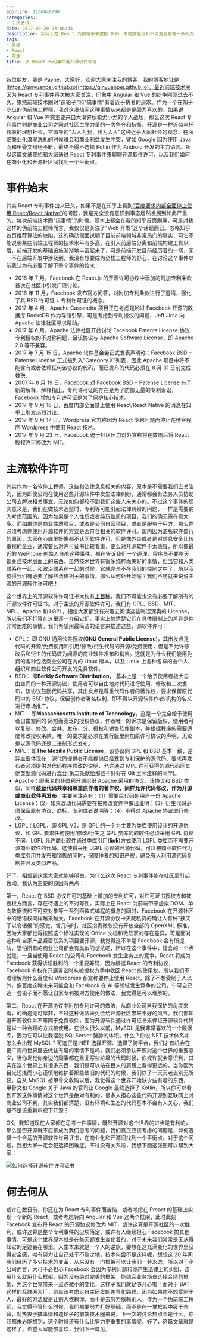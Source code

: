 ```yaml
---
abbrlink: 1166840790
categories:
- 生活感悟
date: 2017-09-20 23:06:45
description: 实际上在 React 为前端带来虚拟 DOM、单向数据流和不可变对象等一系列函数式编程的概念的同时，Facebook 在开源社区中的话语权同样越来越大，Facebook 在开源协议中夹藏私货的确让人有种"挟天子以令诸侯"的感觉，曾几何时，社区指责微软没有开放全部的 OpenXML 标准，因为大家都觉得按照这个标准实现的 Office 文档和微软家的存在差异，可是面对这种和自家产品紧密联系的项目要开源，我觉得这不单是 Facebook 会有所提防，恐怕所有的商业公司都会有类似的想法吧，所以在这个事件中，隐含的一个点就是，一旦当使用 React 的公司和 Facebook 发生业务上的竞争，React 将成为 Facebook 获得诉讼胜利的一个重要筹码，因为根据 React 的专利协议，Facebook 有权在开展诉讼时从被授权方手中收回 React 的使用权，所以我们不难理解为什么百度和 Wordpress 都宣称要停止使用 React，除了不想受制于人以外，像百度这种未来可能会和 Facebook 在 AI 等领域发生竞争的公司，宁可自己造一套轮子而不愿让自家专利被对方使用的做法，我觉得是可以理解的;或许在数日前，你还在为 React 专利事件而苦恼，或者考虑在 Preact 的基础上实现一个新的 React，或者考虑转向 Angular 和 Vue 这两个框架，此时此刻 Facebook 宣布将 React 的开源协议修改为 MIT，或许这算是开源社区的一次胜利，或许这算是整个专利事件的尘埃落定，或许有人继续担心 Facebook 搞其他事情，可是这个世界原本就是在每天都发生变化着的，对于未来我们常常是无从得知它的足迹会在哪里;所以这篇文章我想和大家通过 React 专利事件来聊聊开源软件许可，以及我们如何在商业化和开源社区间找到一个平衡点
tags:
- 前端
- React
- 开源
title: 从 React 专利事件看开源软件许可
---
```


各位朋友，我是 Payne，大家好，欢迎大家关注我的博客，我的博客地址是[https://qinyuanpei.github.io](https://qinyuanpei.github.io)。最近前端技术圈因为 React 专利事件再次被大家关注，印象中 Angular 和 Vue 的纷争刚刚过去不久，果然前端技术圈对"造轮子"和"搞事情"有着近乎执著的追求。作为一个在知乎吃瓜的伪前端工程师，我对这凑热闹这种事情从来都是是颇为喜欢的。如果说 Angular 和 Vue 冲突主要来自大漠穷秋和尤小尤的个人战场，那么这次 React 专利事件则是商业公司之间对社区主导力量的一次争夺和抗衡。开源是一种近似乌托邦般的理想社会，它倡导的"人人为我，我为人人"这种近乎大同社会的观念，在面临商业化浪潮洗礼的时候难会和商业利益发生冲突，譬如 Google 因为使用 Java 而和甲骨文纠纷不断，最终不得不选择 Kotlin 作为 Android 开发的主力语言。所以这篇文章我想和大家通过 React 专利事件来聊聊开源软件许可，以及我们如何在商业化和开源社区间找到一个平衡点。

# 事件始末
其实 React 专利事件由来已久，如果不是在知乎上看到["百度要求内部全面停止使用 React/React Native"](.)的问题，我是完全没有意识到事态居然发展到如此严重的。每次前端技术圈"搞事情"的时候，基本上都会在我的知乎首页刷屏，可是对我这样的伪前端工程师而言，我仅仅是关注了"Web 开发"这个话题而已。忽略知乎首页推荐算法的缺陷，这的确动侧面说明了目前前端领域非常热门的事实，可它不能说明某些前端工程师的技术水平有多高，在引入前后端分离和前端构建工具以后，前端开发的基础设施渐渐地丰富起来了，可是前端开发目前经历着的一切，无一不在后端开发中涉及到，我没有想要成为全栈工程师的野心，在讨论这个事件以前我认为有必要了解下整个事件的始末：

* 2016 年 7 月，Facebook 在 React.js 的开源许可协议中添加的附加专利条款首次在社区中引发广泛讨论。
* 2016 年 11 月，Facebook 发布官方问答，对附加专利条款进行了澄清，强化了其 BSD 许可证 + 专利许可证的概念。
* 2017 年 4 月，Apache Cassandra 项目正在考虑是哟过 Facebook 开源的数据库 RocksDB 作为存储引擎，可是考虑到专利授权的问题，Jeff Jirsa 向 Apache 法律社区寻求帮助。
* 2017 年 6 月，Apache 法律社区开始讨论 Facebook Patents License 协议专利授权的不对称问题，且该协议与 Apache Software License，即 Apache 2.0 等不兼容。
* 2017 年 7 月 15 日，Apache 软件基金会正式发表声明称：Facebook BSD + Patense License 正式被列入"Category X"列表，因此 Apache 项目中将不能含有或者依赖任何该协议的代码，而已发布的代码必须在 8 月 31 日前完成替换。
* 2007 年 8 月 19 日，Facebook 对 Facebook BSD + Patense License 有了新的解释，解释指出，专利许可证的存在是为了防御无量的专利诉讼，Facebook 增加专利许可证是为了保护核心技术。
* 2017 年 9 月 16 日，百度内部全面禁止使用 React/React Native 的消息在知乎上引发热烈讨论。
* 2017 年 9 月 17 日，Wordpress 官方称因为 React 专利问题而停止在博客程序 Wordpress 中使用 React 技术。
* 2017 年 9 月 23 日，Facebook 迫于社区压力对外宣称将在数周后将 React 授权许可修改为 MIT。

# 主流软件许可
其实作为一名软件工程师，这些和法律息息相关的内容，原本是不需要我们去关注的，因为即使公司在使用这些开源软件中发生法律纠纷，通常都会有法务人员协助公司去解决相关事宜，无论如何都轮不到我们这些人来关心的。不过这个事件的现实意义是，我们在做技术选型时，专利等可能引起法律纠纷的问题，一样是需要纳入考虑范围的。因为如果是个人性质或者纯玩性质的项目，我们的确无需在意太多。而如果你是商业性质项目、或者是公司自营项目，或者是服务于甲方，那么你必须考虑你使用开源软件的方式是否符合相关的软件许可。国内因为盗版软件盛行的原因，大家在心底里好像都不认同软件许可，但是像外企或者是对信息安全比较重视的企业，通常要么对许可证书比较看重，要么对开源软件不太感冒，所以像最近的 WePhone 创始人自杀这种事件，都在告诉我们一个道理，程序员不要整天都关注技术层面上的东西，虽然技术世界有很多纯粹而美好的事情，但当它和人类联系在一起、和政治联系在一起的时候，它就完全不在我们的控制之中了，所以我觉得我们有必要了解些法律相关的事情，那么从何处开始呢？我们不妨就来说说主流的开源软件许可吧！

这个世界上的开源软件许可证书大约有[上百种](http://www.gnu.org/licenses/license-list.html)，我们不可能也没有必要了解所有的开源软件许可证书。对于主流的开源软件许可，我们有 GPL、BSD、MIT、MPL、Apache 和 LGPL，相信大家都没有兴趣去阅读这些晦涩深奥的 License，所以我们不打算在这里逐一介绍它们，事实上搞清楚它们在具体限制上的差异是件非常困难的事情。我们希望用最简洁的语言来描述这些开源软件许可：

* GPL： 即 GNU 通用公共授权(**GNU General Public License**)，其出发点是代码的开源/免费使用和引用/修改/衍生代码的开源/免费使用，但是不允许修改后和衍生的代码做为闭源的商业软件发布和销售。这就是为什么我们能用免费的各种包括商业公司在内的 Linux 版本，以及 Linux 上各种各样的由个人、组织和商业软件公司开发的免费软件。
* BSD： 即**Berkly Software Distribution**， 基本上是一个给予使用者极大自由空间的一种开源协议，使用者可以自由地对代码进行使用、修改和二次发布，该协议鼓励代码共享，其出发点是尊重代码作者的著作权，要求保留原代码中的 BSD 协议，保留创作者署名权利，即不得以开源软件作者/机构的名义进行市场推广。
* MIT： 即**Massachusetts Institute of Technology**，这是一个完全给予使用者自由空间的 简短而宽泛的授权协议，作者唯一的诉求是保留版权，使用者可以复制、修改、合并、发布、分、授权和销售软件副本，并根据程序的需要适度修改授权条款，唯一的要求是必须在发行版里附加原许可协议的声明，无论是以源代码还是二进制形式发布。
* MPL：即**The Mozilla Public License**，该协议同 GPL 和 BSD 基本一致，差异主要体现在：源代码提供者不能提供已经受到专利保护的源代码、要求再发布者必须提供对代码程序修改的说明、允许通过 MPL 许可获得的源代码同其他类型源代码进行混合(第二条献给那些不好好在 Git 里写注释的同学)。
* Apache：即著名的非盈利开源组织 Apache 采用的协议，该协议和 BSD 类似，同样**鼓励代码共享和尊重原作者的著作权，同样允许代码修改，作为开源或商业软件再发布**，主要关注点有：（1）需要给代码的用户一份 Apache License；（2）如果改动代码需要在被修改文件中做出说明；（3）衍生代码必须保留原有协议、商标、专利或者说明等；（4）不得对 Apache 协议进行修改。
* LGPL：LGPL，即 GPL V2，是 GPL 的一个为主要为类库使用设计的开源协议，和 GPL 要求任何使用/修改/衍生之 GPL 类库的的软件必须采用 GPL 协议不同。LGPL 允许商业软件通过类库引用(**link**)方式使用 LGPL 类库而不需要开源商业软件的代码。这使得采用 LGPL 协议的开源代码，可以被商业软件作为类库引用并发布和销售的同时，保障作者的知识产权，避免有人利用源代码复制并开发类似产品。

好了，相信到这里大家就能够明白，为什么这次 React 专利事件能在社区里引起轰动。我认为主要的原因有两点：

第一，React 在 BSD 协议许可的基础上增加的专利许可，对许可证书授权方和被授权方而言，存在待遇上的不对等性。实际上在 React 为前端带来虚拟 DOM、单向数据流和不可变对象等一系列函数式编程的概念的同时，Facebook 在开源社区中的话语权同样越来越大，Facebook 在开源协议中夹藏私货的确让人有种"挟天子以令诸侯"的感觉，曾几何时，社区指责微软没有开放全部的 OpenXML 标准，因为大家都觉得按照这个标准实现的 Office 文档和微软家的存在差异，可是面对这种和自家产品紧密联系的项目要开源，我觉得这不单是 Facebook 会有所提防，恐怕所有的商业公司都会有类似的想法吧，所以在这个事件中，隐含的一个点就是，一旦当使用 React 的公司和 Facebook 发生业务上的竞争，React 将成为 Facebook 获得诉讼胜利的一个重要筹码，因为根据 React 的专利协议，Facebook 有权在开展诉讼时从被授权方手中收回 React 的使用权，所以我们不难理解为什么百度和 Wordpress 都宣称要停止使用 React，除了不想受制于人以外，像百度这种未来可能会和 Facebook 在 AI 等领域发生竞争的公司，宁可自己造一套轮子而不愿让自家专利被对方使用的做法，我觉得是可以理解的。

第二，React 在开源协议中附加专利许可的做法，从商业公司自我保护的角度来看，的确是无可厚非，不过这种做法未免会给开源社区带来不好的风气。我们都知道开源软件并不等同于免费软件，因为开源软件通过许可证书来保证开源软件代码是以一种合理的方式被使用。在很久很久以前，MySQL 是我非常喜欢的一个数据库，因为它可以让我摆脱 SQLServer 臃肿的体积。什么？你说.NET 技术体系中怎么会出现 MySQL？可这正是.NET 选择开源、选择了跨平台，我们才有机会在更广阔的世界里去做些有趣的事情不是吗，我们必须承认开源对这个世界的重要意义，当你发觉你身边的同事都在重复写些垃圾的代码时候，你或许就会意识到，其实在这个世界上有很多东西，我们是可以站在巨人的肩膀上看得更远的。当你因为目光短浅而小心谨慎地维护着那些破旧的代码的时候，我们除了一天天老去别无所获。自从 MySQL 被甲骨文收购以后，我觉得这个世界开始缺少些有趣的东西，甲骨文和 Google 关于 Java 的官司让 Google 最终选择了 Kotlin，所以你可以看到开源这件事情对这个世界是绝对有利的，很多人担心这些代码开源到互联网上对商业公司不利，其实我们都清楚，没有环境和生态的代码基本不会有人关心，我们是不是该重新审视下开源？

OK，我知道现在大家都在思考一件事情，既然开源对这个世界的进步是有利的，那么是否开源就不应该成为我们思考的问题，我们真正应该考虑的问题是，如何选择一个合适的开源软件许可证书，在商业化和开源间找到一个平衡点。对于这个问题，我想大家一定会犯选择困难症，不过没有关系啦，我想下面这张图可以帮到大家：

![如何选择开源软件许可证书](http://image.beekka.com/blog/201105/free_software_licenses.png)

# 何去何从

或许在数日前，你还在为 React 专利事件而苦恼，或者考虑在 Preact 的基础上实现一个新的 React，或者考虑转向 Angular 和 Vue 这两个框架，此时此刻 Facebook 宣布将 React 的开源协议修改为 MIT，或许这算是开源社区的一次胜利，或许这算是整个专利事件的尘埃落定，或许有人继续担心 Facebook 搞其他事情，可是这个世界原本就是在每天都发生变化着的，对于未来我们常常是无从得知它的足迹会在哪里。人生本来就是一个人的逆旅，要想在这充满变化的世界里获得安全感，唯有努力让自己处于不败之地，技术何尝不是这样呢，想想这 20 年间我们经历了多少技术的变革，从来没有一门框架可以让我们一劳永逸，所以对于小公司而言，大可不必担心 Facebook 会因为专利问题和你产生法律上的纠纷，该用什么就用什么框架，因为没有绝对完美的框架，能结合业务场景选择合适的框架，为这个世界带来一点点微小的变化，这样子我们就足够开心啦！而对于 BAT 这样的互联网大厂，则应该考虑走自主研发的差异化路线，因为如果你不想受制于人，最好的方法就是让别人依赖你，而不是去努力依赖别人。作为一个伪前端工程师，我觉得不管什么时候，我们都要努力打好基础，而不是在一堆框架中疲于奔命，对热衷于搞事情和造轮子的前端技术圈来说，下一次的讨论热点会是什么，你我都未必能想到，这个时候还有什么比努力更重要的事情呢。好了，这篇文章就是这样了，希望大家能够喜欢，我们下一篇见。
